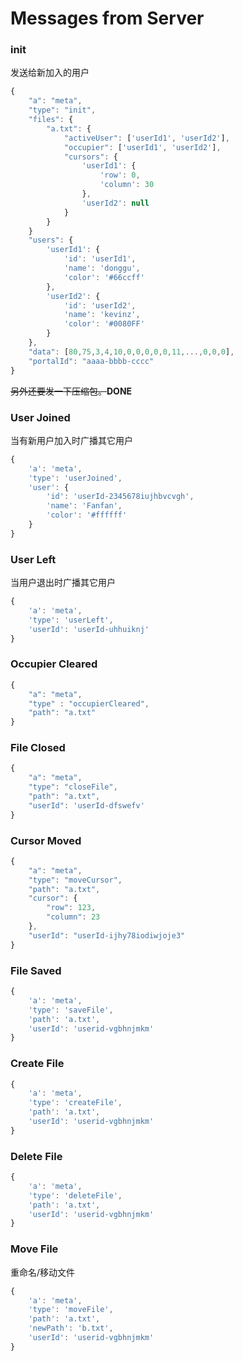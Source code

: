# Messages from Server
### init
发送给新加入的用户

``` js
{
    "a": "meta",
    "type": "init",
    "files": {
        "a.txt": {
            "activeUser": ['userId1', 'userId2'],
            "occupier": ['userId1', 'userId2'],
            "cursors": {
                'userId1': {
                    'row': 0,
                    'column': 30
                },
                'userId2': null
            }
        }
    }
    "users": {
        'userId1': {
            'id': 'userId1',
            'name': 'donggu',
            'color': '#66ccff'
        },
        'userId2': {
            'id': 'userId2',
            'name': 'kevinz',
            'color': '#0080FF'
        }
    },
    "data": [80,75,3,4,10,0,0,0,0,0,11,...,0,0,0],
    "portalId": "aaaa-bbbb-cccc"
}
```
~~另外还要发一下压缩包。~~**DONE**

### User Joined
当有新用户加入时广播其它用户

``` js
{
    'a': 'meta',
    'type': 'userJoined',
    'user': {
        'id': 'userId-2345678iujhbvcvgh',
        'name': 'Fanfan',
        'color': '#ffffff'
    }
}
```

### User Left
当用户退出时广播其它用户

``` js
{
    'a': 'meta',
    'type': 'userLeft',
    'userId': 'userId-uhhuiknj'
}
```

### Occupier Cleared

``` js
{
    "a": "meta",
    "type" : "occupierCleared",
    "path": "a.txt"
}
```

### File Closed

``` js
{
    "a": "meta",
    "type": "closeFile",
    "path": "a.txt",
    "userId": 'userId-dfswefv'
}
```

### Cursor Moved

``` js
{
    "a": "meta",
    "type": "moveCursor",
    "path": "a.txt",
    "cursor": {
        "row": 123,
        "column": 23
    },
    "userId": "userId-ijhy78iodiwjoje3"
}
```

### File Saved

``` js
{
    'a': 'meta',
    'type': 'saveFile',
    'path': 'a.txt',
    'userId': 'userid-vgbhnjmkm'
}
```

### Create File

``` js
{
    'a': 'meta',
    'type': 'createFile',
    'path': 'a.txt',
    'userId': 'userid-vgbhnjmkm'
}
```

### Delete File

``` js
{
    'a': 'meta',
    'type': 'deleteFile',
    'path': 'a.txt',
    'userId': 'userid-vgbhnjmkm'
}
```

### Move File
重命名/移动文件

``` js
{
    'a': 'meta',
    'type': 'moveFile',
    'path': 'a.txt',
    'newPath': 'b.txt',
    'userId': 'userid-vgbhnjmkm'
}
